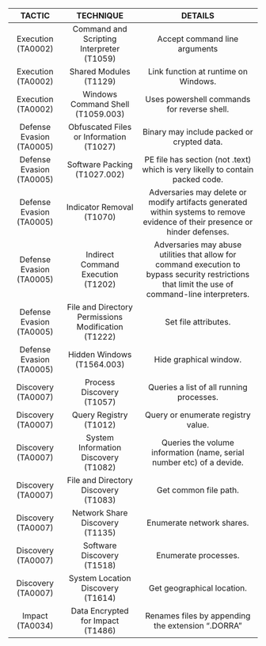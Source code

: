 | TACTIC  	| TECHNIQUE  	| DETAILS 	|
|:---:	|:---:	|:---:	|
| Execution   (TA0002) 	| Command and Scripting   Interpreter (T1059) 	| Accept command line arguments 	|
| Execution   (TA0002) 	| Shared Modules (T1129) 	| Link function at runtime on   Windows. 	|
| Execution   (TA0002) 	| Windows Command Shell   (T1059.003) 	| Uses powershell commands for   reverse shell. 	|
| Defense   Evasion (TA0005) 	| Obfuscated Files or Information   (T1027) 	| Binary may include packed or   crypted data. 	|
| Defense   Evasion (TA0005) 	| Software Packing (T1027.002) 	| PE file has section (not .text)   which is very likelly to contain packed code. 	|
| Defense   Evasion (TA0005) 	| Indicator Removal (T1070) 	| Adversaries may delete or   modify artifacts generated within systems to remove evidence of their   presence or hinder defenses. 	|
| Defense   Evasion (TA0005) 	| Indirect Command Execution   (T1202) 	| Adversaries may abuse utilities   that allow for command execution to bypass security restrictions that limit   the use of command-line interpreters.  	|
| Defense   Evasion (TA0005) 	| File and Directory Permissions   Modification (T1222) 	| Set file attributes. 	|
| Defense   Evasion (TA0005) 	| Hidden Windows (T1564.003) 	| Hide graphical window. 	|
| Discovery   (TA0007) 	| Process Discovery (T1057) 	| Queries a list of all running   processes. 	|
| Discovery   (TA0007) 	| Query Registry (T1012) 	| Query or enumerate registry   value. 	|
| Discovery   (TA0007) 	| System Information Discovery   (T1082) 	| Queries the volume information   (name, serial number etc) of a devide. 	|
| Discovery   (TA0007) 	| File and Directory Discovery   (T1083) 	| Get common file path. 	|
| Discovery   (TA0007) 	| Network Share Discovery (T1135) 	| Enumerate network shares. 	|
| Discovery   (TA0007) 	| Software Discovery (T1518) 	| Enumerate processes. 	|
| Discovery   (TA0007) 	| System Location Discovery   (T1614) 	| Get geographical location.  	|
| Impact   (TA0034) 	| Data Encrypted for Impact   (T1486) 	| Renames files by appending the   extension “.DORRA” 	|
